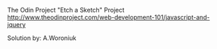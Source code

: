The Odin Project
"Etch a Sketch" Project
http://www.theodinproject.com/web-development-101/javascript-and-jquery

Solution by: A.Woroniuk

